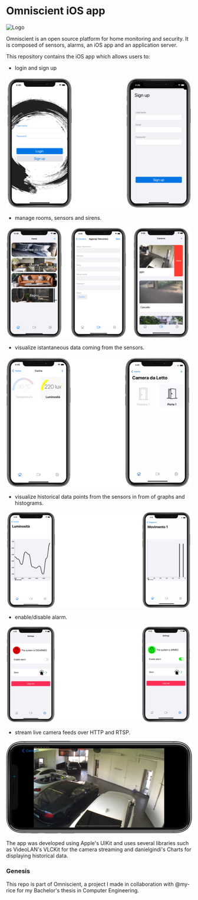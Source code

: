 # Omniscient iOS app

![Logo](/assets/images/logo.png)

Omniscient is an open source platform for home monitoring and security. It is composed of sensors, alarms, an iOS app and an application server.

This repository contains the iOS app which allows users to:

- login and sign up

![User login and sign up](/assets/images/login-signup.png)


- manage rooms, sensors and sirens.

![Managing sensors, rooms and cameras](/assets/images/rooms-cameras.png)


- visualize istantaneous data coming from the sensors.


![Istantaneous data from sensors](/assets/images/sensors.png)

- visualize historical data points from the sensors in from of graphs and histograms.


![Historical data from sensors](/assets/images/sensors-2.png)

- enable/disable alarm.

![Enable and disable the alarm](/assets/images/alarm.png)

- stream live camera feeds over HTTP and RTSP.

![Live streaming from camera over RTSP](/assets/images/camera-1.png)

The app was developed using Apple's UIKit and uses several libraries such as VideoLAN's VLCKit for the camera streaming and danielgindi's Charts for displaying historical data.

### Genesis
This repo is part of Omniscient, a project I made in collaboration with @my-rice for my Bachelor's thesis in Computer Engineering.
